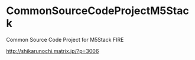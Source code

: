 # CommonSourceCodeProjectM5Stack
Common Source Code Project for M5Stack FIRE

http://shikarunochi.matrix.jp/?p=3006
